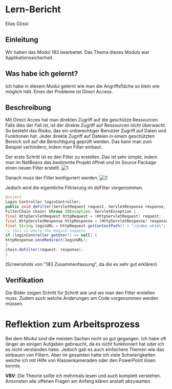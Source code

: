 # Lern-Bericht
Elias Gössi

## Einleitung
Wir haben das Modul 183 bearbeitet. Das Thema dieses Moduls war Applikationssicherheit.

## Was habe ich gelernt?
Ich habe in diesem Modul gelernt wie man die Angriffsfläche so klein wie möglich hält. Eines der Probleme ist Direct Access.  


## Beschreibung
Mit Direct Acces hat man direkten Zugriff auf die geschütze Ressourcen. Falls dies der Fall ist, ist der direkte Zugriff auf Ressourcen nicht überwacht.
So besteht das Risiko, das ein unberechtiger Benutzer Zugriff auf Daten und Funktionen hat. 
Jeder direkte Zugriff auf Dateien in einem geschützten Bereich soll auf die Berechtigung geprüft werden. 
Das kann man zum Beispiel verhindern, indem man Filter einbaut.

Der erste Schritt ist es den Filter zu erstellen. 
Das ist sehr simple, indem man im NetBeans das bestimmte Projekt öffnet und im Source Package einen neuen Filter erstellt.
![1](https://user-images.githubusercontent.com/54137474/206934873-84a33034-9c6c-4754-91bf-4e34b0dfbc3d.jpg)

Danach muss der Filter konfiguriert werden. 
![2](https://user-images.githubusercontent.com/54137474/206934882-c69a8ff2-a8cb-4212-84ce-944cc7c6b831.jpg)

Jedoch wird die eigentliche Filtrierung im doFilter vorgenommen.
```java
@inject
Login Controller loginController;
public void doFilter(ServletRequest request, ServletResponse response,
FilterChain chain) throws IOException, ServletException {
final HttpServletRequest httpRequest = (HttpServletRequest) request;
final HttpServletResponse httpResponse = (HttpServletResponse) response;
final String loginURL = httpRequest.getContextPath() + "/index.xhtml";
// this is where the magick happens
if (loginController.getUser() == null) {
httpResponse.sendRedirect(loginURL);
}
chain.doFilter(request, response);
}
```
(Screenshots von "183 Zusammenfassung", da die es sehr gut erklären)

## Verifikation

Die Bilder zeigen Schritt für Schritt wie und wo man den Filter erstellen muss. Zudem auch welche Änderungen am Code vorgenommen werden müssen.

# Reflektion zum Arbeitsprozess

Bei dem Modul sind die meisten Sachen nicht so gut gegangen. Ich habe oft länger an einigen Aufgaben gebraucht, da es nicht funktioniert hat oder 
ich es nicht verstanden habe. Jedoch gab es auch einfachere Themen wie das einbauen von Filtern. Aber im gesamten hatte ich viele Schwierigkeiten
welche ich mit Hilfe von Klassenkameraden oder den PowerPoint lösen konnte.

**VBV**: 
Die Theorie sollte ich mehrmals lesen und auch komplett verstehen. 
Ansonsten alle offenen Fragen am Anfang klären anstatt abzuwarten. 
